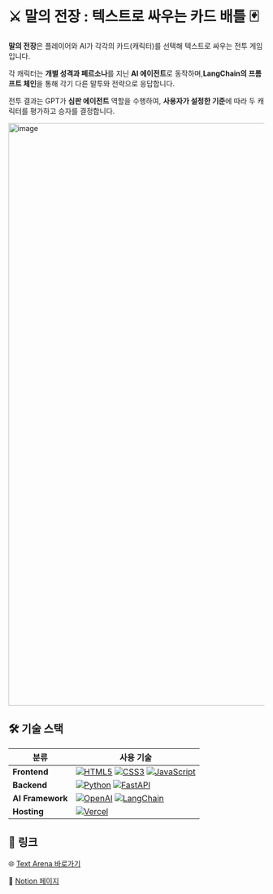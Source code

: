 # ⚔️ 말의 전장 : 텍스트로 싸우는 카드 배틀 🃏
**말의 전장**은 플레이어와 AI가 각각의 카드(캐릭터)를 선택해
텍스트로 싸우는 전투 게임입니다. <br>

각 캐릭터는 **개별 성격과 페르소나**를 지닌 **AI 에이전트**로 동작하며,**LangChain의 프롬프트 체인**을 통해 각기 다른 말투와 전략으로 응답합니다.  

전투 결과는 GPT가 **심판 에이전트** 역할을 수행하여, **사용자가 설정한 기준**에 따라 두 캐릭터를 평가하고 승자를 결정합니다.


 
<img width="814" height="1145" alt="image" src="https://github.com/user-attachments/assets/1831f263-7b2e-4b08-bc83-de10f795432f" />

<br>


## 🛠️ 기술 스택


| 분류 | 사용 기술 |
|------|-----------|
| **Frontend** | [![HTML5](https://img.shields.io/badge/HTML5-E34F26?style=flat&logo=html5&logoColor=white)]() [![CSS3](https://img.shields.io/badge/CSS3-1572B6?style=flat&logo=css3&logoColor=white)]() [![JavaScript](https://img.shields.io/badge/JavaScript-F7DF1E?style=flat&logo=javascript&logoColor=black)]() |
| **Backend** | [![Python](https://img.shields.io/badge/Python-3776AB?style=flat&logo=python&logoColor=white)]() [![FastAPI](https://img.shields.io/badge/FastAPI-009688?style=flat&logo=fastapi&logoColor=white)]() |
| **AI Framework** | [![OpenAI](https://img.shields.io/badge/OpenAI-412991?style=flat&logo=openai&logoColor=white)]() [![LangChain](https://img.shields.io/badge/LangChain-000000?style=flat&logoColor=white)]() |
| **Hosting** | [![Vercel](https://img.shields.io/badge/Vercel-000000?style=flat&logo=vercel&logoColor=white)]() |


## 🔗 링크
🌐 [Text Arena 바로가기](https://text-arena-seven.vercel.app/)

📄  [Notion 페이지](https://www.notion.so/239f6c4facd7807492d8c1cee7e9f017#242f6c4facd780cabddeccea21b7337b)

